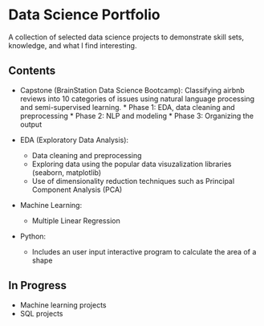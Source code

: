 # Data Science Portfolio
A collection of selected data science projects to demonstrate skill sets, knowledge, and what I find interesting.

## Contents

* Capstone (BrainStation Data Science Bootcamp):
   Classifying airbnb reviews into 10 categories of issues using natural language processing and semi-supervised learning.
      * Phase 1: EDA, data cleaning and preprocessing
      * Phase 2: NLP and modeling
      * Phase 3: Organizing the output

* EDA (Exploratory Data Analysis):
  * Data cleaning and preprocessing
  * Exploring data using the popular data visuzalization libraries (seaborn, matplotlib)
  * Use of dimensionality reduction techniques such as Principal Component Analysis (PCA)
 
* Machine Learning: 
  * Multiple Linear Regression

* Python: 
  * Includes an user input interactive program to calculate the area of a shape


## In Progress
* Machine learning projects
* SQL projects

